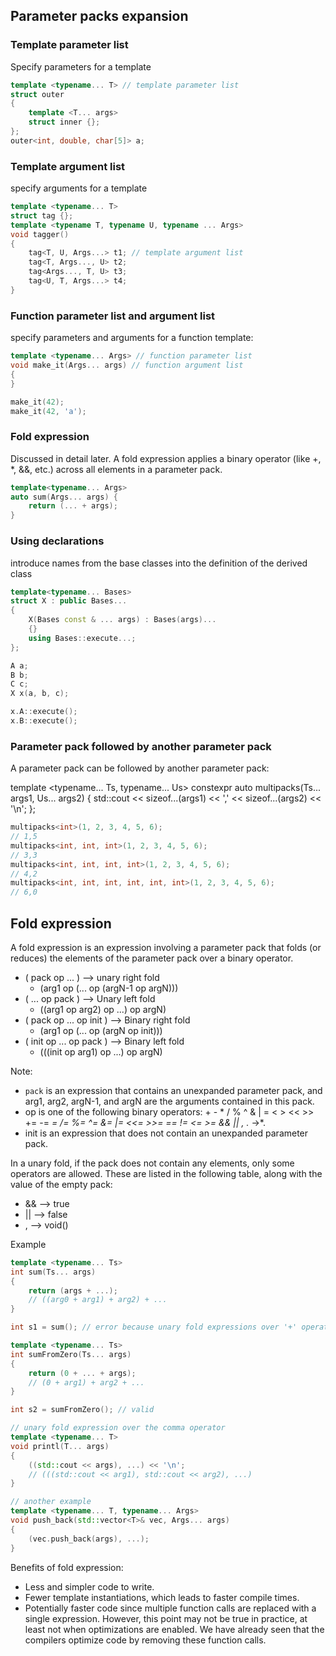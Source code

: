 ## Parameter packs expansion

### Template parameter list
Specify parameters for a template
```cpp
template <typename... T> // template parameter list
struct outer
{
    template <T... args>
    struct inner {};
};
outer<int, double, char[5]> a;
```

### Template argument list
specify arguments for a template
```cpp
template <typename... T>
struct tag {};
template <typename T, typename U, typename ... Args>
void tagger()
{
    tag<T, U, Args...> t1; // template argument list
    tag<T, Args..., U> t2;
    tag<Args..., T, U> t3;
    tag<U, T, Args...> t4;
}
```

### Function parameter list and argument list
specify parameters and arguments for a function template:
```cpp
template <typename... Args> // function parameter list
void make_it(Args... args) // function argument list
{
}

make_it(42);
make_it(42, 'a');
```

### Fold expression
Discussed in detail later. A fold expression applies a binary operator (like +, *, &&, etc.) across all elements in a parameter pack.
```cpp
template<typename... Args>
auto sum(Args... args) {
    return (... + args);
}
```

### Using declarations
introduce names from the base classes into the definition of the derived class

```cpp
template<typename... Bases>
struct X : public Bases...
{
    X(Bases const & ... args) : Bases(args)...
    {}
    using Bases::execute...;
};

A a;
B b;
C c;
X x(a, b, c);

x.A::execute();
x.B::execute();
```

### Parameter pack followed by another parameter pack
A parameter pack can be followed by another parameter pack:

template <typename... Ts, typename... Us>
constexpr auto multipacks(Ts... args1, Us... args2)
{
    std::cout << sizeof...(args1) << ',' 
              << sizeof...(args2) << '\n';
};


```cpp
multipacks<int>(1, 2, 3, 4, 5, 6);
// 1,5
multipacks<int, int, int>(1, 2, 3, 4, 5, 6);
// 3,3
multipacks<int, int, int, int>(1, 2, 3, 4, 5, 6);
// 4,2
multipacks<int, int, int, int, int, int>(1, 2, 3, 4, 5, 6);
// 6,0
```

## Fold expression
A fold expression is an expression involving a parameter pack that folds (or reduces) the elements of the parameter pack over a binary operator.
- ( pack op ... ) --> unary right fold
    - (arg1 op (... op (argN-1 op argN)))
- ( ... op pack ) --> Unary left fold
    - ((arg1 op arg2) op ...) op argN)
- ( pack op ... op init ) --> Binary right fold
    - (arg1 op (... op (argN op init)))
- ( init op ... op pack ) --> Binary left fold
    - (((init op arg1) op ...) op argN)

Note:
- `pack` is an expression that contains an unexpanded parameter pack, and arg1,
arg2, argN-1, and argN are the arguments contained in this pack.
- op is one of the following binary operators: + - * / % ^ & | = < > << >> += -= *= /= %= ^= &= |= <<= >>= == != <= >= && || , .* ->*.
- init is an expression that does not contain an unexpanded parameter pack.

In a unary fold, if the pack does not contain any elements, only some operators are allowed. These are listed in the following table, along with the value of the empty pack:
- && --> true
- || --> false
- , --> void()

Example
```cpp
template <typename... Ts>
int sum(Ts... args)
{
    return (args + ...);
    // ((arg0 + arg1) + arg2) + ...
}

int s1 = sum(); // error because unary fold expressions over '+' operator must have non-empty expressions

template <typename... Ts>
int sumFromZero(Ts... args)
{
    return (0 + ... + args);
    // (0 + arg1) + arg2 + ... 
}

int s2 = sumFromZero(); // valid

// unary fold expression over the comma operator
template <typename... T>
void printl(T... args)
{
    ((std::cout << args), ...) << '\n';
    // (((std::cout << arg1), std::cout << arg2), ...)
}

// another example
template <typename... T, typename... Args>
void push_back(std::vector<T>& vec, Args... args)
{
    (vec.push_back(args), ...);
}
```

Benefits of fold expression:
- Less and simpler code to write.
- Fewer template instantiations, which leads to faster compile times.
- Potentially faster code since multiple function calls are replaced with a single
expression. However, this point may not be true in practice, at least not when
optimizations are enabled. We have already seen that the compilers optimize code by removing these function calls.


